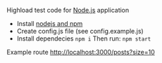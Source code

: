 Highload test code for [Node.js](http://nodejs.org) application

- Install [nodejs and npm](https://nodejs.org/en/download/package-manager/)
- Create config.js file (see config.example.js)
- Install dependecies
`npm i`
Then run:
`npm start`

Example route [http://localhost:3000/posts?size=10](http://localhost:3000/posts?size=10)